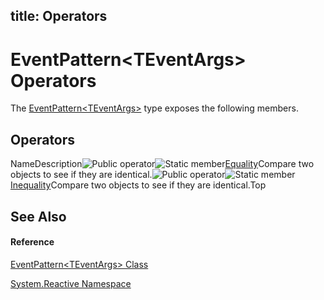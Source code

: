 title: Operators
---
# EventPattern\<TEventArgs\> Operators

The [EventPattern\<TEventArgs\>](EventPattern/EventPattern(TEventArgs)) type exposes the following members.

## Operators

NameDescription![Public operator](https://reactiveui.net/assets/img/Hh229204.puboperator(en-us,VS.103).gif "Public operator")![Static member](https://reactiveui.net/assets/img/Hh244319.static(en-us,VS.103).gif "Static member")[Equality](https://msdn.microsoft.com/en-us/library/m:system.reactive.eventpattern%601.op_equality(system.reactive.eventpattern%7b%600%7d%2csystem.reactive.eventpattern%7b%600%7d)(v=VS.103))Compare two objects to see if they are identical.![Public operator](https://reactiveui.net/assets/img/Hh229204.puboperator(en-us,VS.103).gif "Public operator")![Static member](https://reactiveui.net/assets/img/Hh244319.static(en-us,VS.103).gif "Static member")[Inequality](https://msdn.microsoft.com/en-us/library/m:system.reactive.eventpattern%601.op_inequality(system.reactive.eventpattern%7b%600%7d%2csystem.reactive.eventpattern%7b%600%7d)(v=VS.103))Compare two objects to see if they are identical.Top

## See Also

#### Reference

[EventPattern\<TEventArgs\> Class](EventPattern/EventPattern(TEventArgs))

[System.Reactive Namespace](System.Reactive/System.Reactive)
